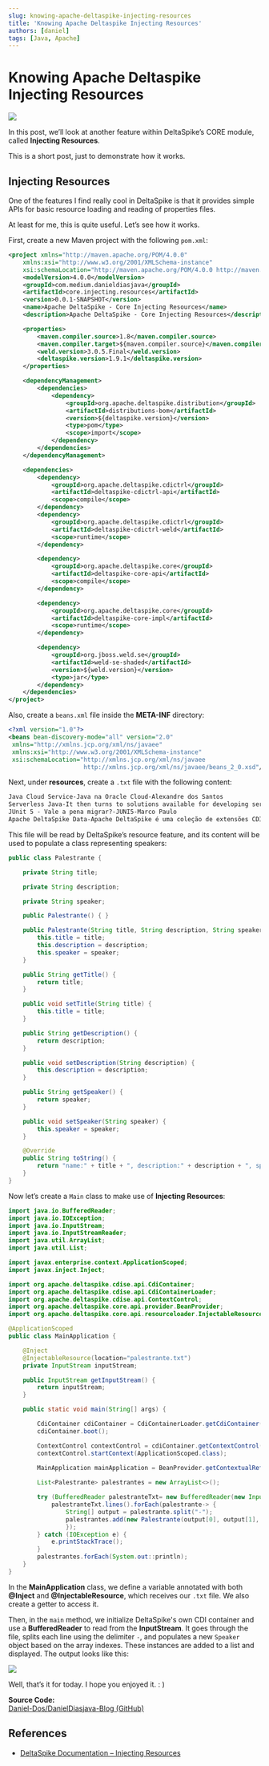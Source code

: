 ```yaml
---
slug: knowing-apache-deltaspike-injecting-resources
title: 'Knowing Apache Deltaspike Injecting Resources'
authors: [daniel]
tags: [Java, Apache]
---
```


# Knowing Apache Deltaspike Injecting Resources

![](https://miro.medium.com/v2/resize:fit:640/format:webp/1*Ej3IdHebWjOPSJ6W4ym24A.png)

In this post, we’ll look at another feature within DeltaSpike’s CORE module, called **Injecting Resources**.

This is a short post, just to demonstrate how it works.

## Injecting Resources

One of the features I find really cool in DeltaSpike is that it provides simple APIs for basic resource loading and reading of properties files.

At least for me, this is quite useful. Let’s see how it works.

<!-- truncate -->

First, create a new Maven project with the following `pom.xml`:

```xml
<project xmlns="http://maven.apache.org/POM/4.0.0"
    xmlns:xsi="http://www.w3.org/2001/XMLSchema-instance"
    xsi:schemaLocation="http://maven.apache.org/POM/4.0.0 http://maven.apache.org/xsd/maven-4.0.0.xsd">
    <modelVersion>4.0.0</modelVersion>
    <groupId>com.medium.danieldiasjava</groupId>
    <artifactId>core.injecting.resources</artifactId>
    <version>0.0.1-SNAPSHOT</version>
    <name>Apache DeltaSpike - Core Injecting Resources</name>
    <description>Apache DeltaSpike - Core Injecting Resources</description>

    <properties>
        <maven.compiler.source>1.8</maven.compiler.source>
        <maven.compiler.target>${maven.compiler.source}</maven.compiler.target>
        <weld.version>3.0.5.Final</weld.version>
        <deltaspike.version>1.9.1</deltaspike.version>
    </properties>

    <dependencyManagement>
        <dependencies>
            <dependency>
                <groupId>org.apache.deltaspike.distribution</groupId>
                <artifactId>distributions-bom</artifactId>
                <version>${deltaspike.version}</version>
                <type>pom</type>
                <scope>import</scope>
            </dependency>
        </dependencies>
    </dependencyManagement>

    <dependencies>
        <dependency>
            <groupId>org.apache.deltaspike.cdictrl</groupId>
            <artifactId>deltaspike-cdictrl-api</artifactId>
            <scope>compile</scope>
        </dependency>
        <dependency>
            <groupId>org.apache.deltaspike.cdictrl</groupId>
            <artifactId>deltaspike-cdictrl-weld</artifactId>
            <scope>runtime</scope>
        </dependency>

        <dependency>
            <groupId>org.apache.deltaspike.core</groupId>
            <artifactId>deltaspike-core-api</artifactId>
            <scope>compile</scope>
        </dependency>

        <dependency>
            <groupId>org.apache.deltaspike.core</groupId>
            <artifactId>deltaspike-core-impl</artifactId>
            <scope>runtime</scope>
        </dependency>

        <dependency>
            <groupId>org.jboss.weld.se</groupId>
            <artifactId>weld-se-shaded</artifactId>
            <version>${weld.version}</version>
            <type>jar</type>
        </dependency>
    </dependencies>
</project>
```

Also, create a `beans.xml` file inside the **META-INF** directory:

```xml
<?xml version="1.0"?>
<beans bean-discovery-mode="all" version="2.0"
 xmlns="http://xmlns.jcp.org/xml/ns/javaee"
 xmlns:xsi="http://www.w3.org/2001/XMLSchema-instance" 
 xsi:schemaLocation="http://xmlns.jcp.org/xml/ns/javaee 
                     http://xmlns.jcp.org/xml/ns/javaee/beans_2_0.xsd"/>
```

Next, under **resources**, create a `.txt` file with the following content:

```txt
Java Cloud Service-Java na Oracle Cloud-Alexandre dos Santos
Serverless Java-It then turns to solutions available for developing serverless applications, or functions, with Java.-Ivar Grimstad
JUnit 5 - Vale a pena migrar?-JUNI5-Marco Paulo
Apache DeltaSpike Data-Apache DeltaSpike é uma coleção de extensões CDI portáveis que fornecem recursos úteis para desenvolvedores Java .-Daniel Dias

```

This file will be read by DeltaSpike’s resource feature, and its content will be used to populate a class representing speakers:

```java
public class Palestrante {

    private String title;

    private String description;

    private String speaker;

    public Palestrante() { }

    public Palestrante(String title, String description, String speaker) {
        this.title = title;
        this.description = description;
        this.speaker = speaker;
    }

    public String getTitle() {
        return title;
    }

    public void setTitle(String title) {
        this.title = title;
    }

    public String getDescription() {
        return description;
    }

    public void setDescription(String description) {
        this.description = description;
    }

    public String getSpeaker() {
        return speaker;
    }

    public void setSpeaker(String speaker) {
        this.speaker = speaker;
    }

    @Override
    public String toString() {
        return "name:" + title + ", description:" + description + ", speaker:" + speaker;
    }
}
```

Now let’s create a `Main` class to make use of **Injecting Resources**:

```java
import java.io.BufferedReader;
import java.io.IOException;
import java.io.InputStream;
import java.io.InputStreamReader;
import java.util.ArrayList;
import java.util.List;

import javax.enterprise.context.ApplicationScoped;
import javax.inject.Inject;

import org.apache.deltaspike.cdise.api.CdiContainer;
import org.apache.deltaspike.cdise.api.CdiContainerLoader;
import org.apache.deltaspike.cdise.api.ContextControl;
import org.apache.deltaspike.core.api.provider.BeanProvider;
import org.apache.deltaspike.core.api.resourceloader.InjectableResource;

@ApplicationScoped
public class MainApplication {

    @Inject
    @InjectableResource(location="palestrante.txt")
    private InputStream inputStream;

    public InputStream getInputStream() {
        return inputStream;
    }

    public static void main(String[] args) {

        CdiContainer cdiContainer = CdiContainerLoader.getCdiContainer();
        cdiContainer.boot();

        ContextControl contextControl = cdiContainer.getContextControl();
        contextControl.startContext(ApplicationScoped.class);

        MainApplication mainApplication = BeanProvider.getContextualReference(MainApplication.class);
       
        List<Palestrante> palestrantes = new ArrayList<>();

        try (BufferedReader palestranteTxt= new BufferedReader(new InputStreamReader(mainApplication.getInputStream()))) {
            palestranteTxt.lines().forEach(palestrante-> {
                String[] output = palestrante.split("-");
                palestrantes.add(new Palestrante(output[0], output[1], output[2]));
                });
        } catch (IOException e) {
            e.printStackTrace();
        }
        palestrantes.forEach(System.out::println);
    }
}
```

In the **MainApplication** class, we define a variable annotated with both **@Inject** and **@InjectableResource**, which receives our `.txt` file. We also create a getter to access it.

Then, in the `main` method, we initialize DeltaSpike's own CDI container and use a **BufferedReader** to read from the **InputStream**. It goes through the file, splits each line using the delimiter `-`, and populates a new `Speaker` object based on the array indexes. These instances are added to a list and displayed. The output looks like this:

![](https://miro.medium.com/v2/resize:fit:1100/format:webp/1*YY4MKZeBrDsCoGKX6ngKcQ.png)

Well, that’s it for today. I hope you enjoyed it. : )

**Source Code:**  
[Daniel-Dos/DanielDiasjava-Blog (GitHub)](https://github.com/Daniel-Dos/DanielDiasjava-Blog/tree/master/ProjetoDeltaspikeModulos/Core-InjectingResources/InjectingResources)

## References

* [DeltaSpike Documentation – Injecting Resources](https://deltaspike.apache.org/documentation/core.html#InjectingResources)
